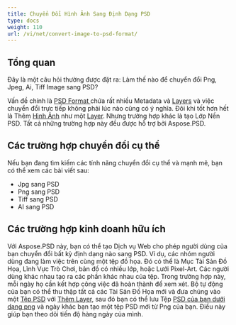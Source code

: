 ```yaml
---
title: Chuyển Đổi Hình Ảnh Sang Định Dạng PSD
type: docs
weight: 110
url: /vi/net/convert-image-to-psd-format/
---
```


## **Tổng quan**
Đây là một câu hỏi thường được đặt ra: Làm thế nào để chuyển đổi Png, Jpeg, Ai, Tiff Image sang PSD?

Vấn đề chính là [PSD Format ](/vi/psd/net/psd-file/) chứa rất nhiều Metadata và [Layers](/vi/psd/net/psd-layer/) và việc chuyển đổi trực tiếp không phải lúc nào cũng có ý nghĩa. Đôi khi tốt hơn hết là Thêm [Hình Ảnh](https://reference.aspose.com/psd/net/aspose.psd/image) như một [Layer](https://reference.aspose.com/psd/net/aspose.psd/fileformats.psd.layers/layer). Nhưng trường hợp khác là tạo Lớp Nền PSD. Tất cả những trường hợp này đều được hỗ trợ bởi Aspose.PSD.
## **Các trường hợp chuyển đổi cụ thể**
Nếu bạn đang tìm kiếm các tính năng chuyển đổi cụ thể và mạnh mẽ, bạn có thể xem các bài viết sau:

- Jpg sang PSD
- Png sang PSD
- Tiff sang PSD
- AI sang PSD

## **Các trường hợp kinh doanh hữu ích**
Với Aspose.PSD này, bạn có thể tạo Dịch vụ Web cho phép người dùng của bạn chuyển đổi bất kỳ định dạng nào sang PSD. Ví dụ, các nhóm người dùng đang làm việc trên cùng một tệp đồ họa. Đó có thể là Mục Tài Sản Đồ Họa, Lĩnh Vực Trò Chơi, bản đồ có nhiều lớp, hoặc Lưới Pixel-Art. Các người dùng khác nhau tạo ra các phần khác nhau của tệp. Trong trường hợp này, mỗi ngày họ cần kết hợp công việc đã hoàn thành để xem xét. Bộ tự động của bạn có thể thu thập tất cả các Tài Sản Đồ Họa mới và đưa chúng vào một [Tệp PSD](/vi/psd/net/psd-file/) với [Thêm Layer](/vi/psd/net/add-layer-to-psd/), sau đó bạn có thể lưu Tệp [PSD của bạn dưới dạng png](/vi/psd/net/psd-to-png/) và ngày khác bạn tạo một tệp PSD mới từ Png của bạn. Điều này giúp bạn theo dõi tiến độ hàng ngày của mình.
